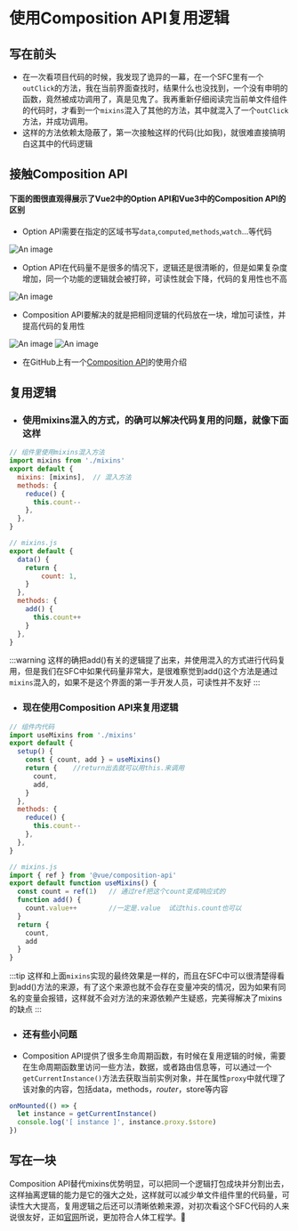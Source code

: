 # 使用Composition API复用逻辑
## 写在前头
- 在一次看项目代码的时候，我发现了诡异的一幕，在一个SFC里有一个`outClick`的方法，我在当前界面查找时，结果什么也没找到，一个没有申明的函数，竟然被成功调用了，真是见鬼了。我再重新仔细阅读完当前单文件组件的代码时，才看到一个`mixins`混入了其他的方法，其中就混入了一个`outClick`方法，并成功调用。
- 这样的方法依赖太隐蔽了，第一次接触这样的代码(比如我)，就很难直接搞明白这其中的代码逻辑
## 接触Composition API
#### 下面的图很直观得展示了Vue2中的Option API和Vue3中的Composition API的区别
- Option API需要在指定的区域书写`data`,`computed`,`methods`,`watch`...等代码

![An image](../../Composition-API/0.jpg)

- Option API在代码量不是很多的情况下，逻辑还是很清晰的，但是如果复杂度增加，同一个功能的逻辑就会被打碎，可读性就会下降，代码的复用性也不高

![An image](../../Composition-API/1.jpg)

- Composition API要解决的就是把相同逻辑的代码放在一块，增加可读性，并提高代码的复用性

![An image](../../Composition-API/2.jpg)
![An image](../../Composition-API/3.jpg)

- 在GitHub上有一个[Composition API](https://github.com/vuejs/docs/blob/master/src/guide/composition-api-introduction.md)的使用介绍
## 复用逻辑
- ### 使用mixins混入的方式，的确可以解决代码复用的问题，就像下面这样
```js
// 组件里使用mixins混入方法
import mixins from './mixins'
export default {
  mixins: [mixins],  // 混入方法
  methods: {
    reduce() {
      this.count--
    },
  },
}
```
```js
// mixins.js
export default {
  data() {
    return {
        count: 1,
    }
  },
  methods: {
    add() {
      this.count++
    }
  },
}
```
:::warning
这样的确把add()有关的逻辑提了出来，并使用混入的方式进行代码复用，但是我们在SFC中如果代码量非常大，是很难察觉到add()这个方法是通过`mixins`混入的，如果不是这个界面的第一手开发人员，可读性并不友好
:::
- ### 现在使用Composition API来复用逻辑
```js
// 组件内代码
import useMixins from './mixins'
export default {
  setup() {
    const { count, add } = useMixins()
    return {    //return出去就可以用this.来调用
      count,
      add,
    }
  },
  methods: {
    reduce() {
      this.count--
    },
  },
}
```
```js
// mixins.js
import { ref } from '@vue/composition-api'
export default function useMixins() {
  const count = ref(1)   // 通过ref把这个count变成响应式的
  function add() {
    count.value++        //一定是.value  试过this.count也可以
  }
  return {
    count,
    add
  }
}
```
:::tip
这样和上面`mixins`实现的最终效果是一样的，而且在SFC中可以很清楚得看到add()方法的来源，有了这个来源也就不会存在变量冲突的情况，因为如果有同名的变量会报错，这样就不会对方法的来源依赖产生疑惑，完美得解决了mixins的缺点
:::
- ### 还有些小问题
- Composition API提供了很多生命周期函数，有时候在复用逻辑的时候，需要在生命周期函数里访问一些方法，数据，或者路由信息等，可以通过一个`getCurrentInstance()`方法去获取当前实例对象，并在属性`proxy`中就代理了该对象的内容，包括data，methods，$router，$store等内容
```js
onMounted(() => {
  let instance = getCurrentInstance()
  console.log('[ instance ]', instance.proxy.$store)
})
```
## 写在一块
Composition API替代mixins优势明显，可以把同一个逻辑打包成块并分割出去，这样抽离逻辑的能力是它的强大之处，这样就可以减少单文件组件里的代码量，可读性大大提高，复用逻辑之后还可以清晰依赖来源，对初次看这个SFC代码的人来说很友好，正如[官网](https://blog.vuejs.org/posts/vue-3.2.html)所说，更加符合人体工程学。:100: